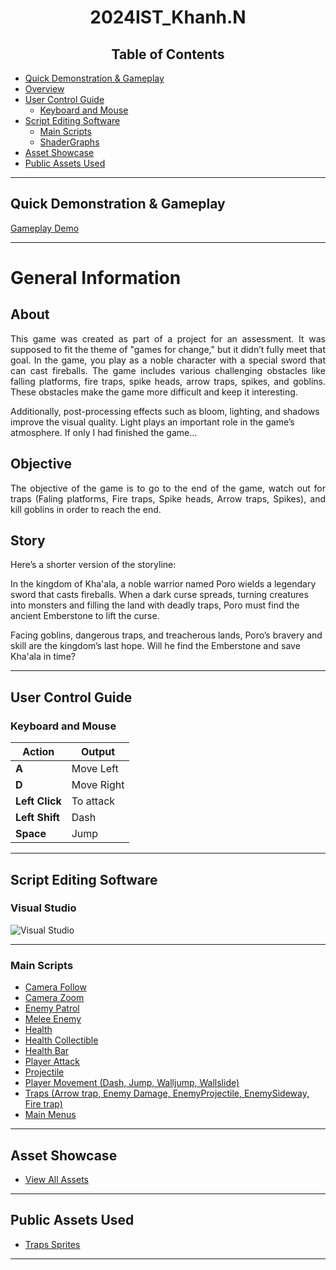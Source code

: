 <h1 align="center">2024IST_Khanh.N</h1>

<h2 align="center">Table of Contents</h2>

- [Quick Demonstration & Gameplay](#quick-demonstration--gameplay)
- [Overview](#overview)
- [User Control Guide](#user-control-guide)
  - [Keyboard and Mouse](#keyboard-and-mouse)
- [Script Editing Software](#script-editing-software)
  - [Main Scripts](#main-scripts)
  - [ShaderGraphs](#shadergraphs)
- [Asset Showcase](#asset-showcase)
- [Public Assets Used](#public-assets-used)

---

## Quick Demonstration & Gameplay
[Gameplay Demo](https://github.com/user-attachments/assets/d8a334ed-648c-4227-a784-6f46587a6b1c)


---
                    
# General Information
## About
<p align="justify">
This game was created as part of a project for an assessment. It was supposed to fit the theme of "games for change," but it didn’t fully meet that goal. In the game, you play as a noble character with a special sword that can cast fireballs. The game includes various challenging obstacles like falling platforms, fire traps, spike heads, arrow traps, spikes, and goblins. These obstacles make the game more difficult and keep it interesting.

Additionally, post-processing effects such as bloom, lighting, and shadows improve the visual quality. Light plays an important role in the game’s atmosphere. If only I had finished the game...
</p>

## Objective
<p align="justify">
  The objective of the game is to go to the end of the game, watch out for traps (Faling platforms, Fire traps, Spike heads, Arrow traps, Spikes), and kill goblins in order to reach the end.
</p>

## Story
<p align="justify">
</p>
Here’s a shorter version of the storyline:

In the kingdom of Kha'ala, a noble warrior named Poro wields a legendary sword that casts fireballs. When a dark curse spreads, turning creatures into monsters and filling the land with deadly traps, Poro must find the ancient Emberstone to lift the curse.

Facing goblins, dangerous traps, and treacherous lands, Poro’s bravery and skill are the kingdom’s last hope. Will he find the Emberstone and save Kha'ala in time?


---

## User Control Guide

### Keyboard and Mouse

| Action        | Output                              |
| ------------- | ----------------------------------- |
| **A**         | Move Left                           |
| **D**         | Move Right                          |
| **Left Click**| To attack                           |
| **Left Shift**| Dash                                |
| **Space**     | Jump                                |


---

## Script Editing Software

### Visual Studio

![Visual Studio](https://github.com/user-attachments/assets/8338d189-acca-46cd-8531-b9a54afc7fd5)

---


### Main Scripts

- [Camera Follow](https://github.com/TempeHS/2024IST_Khanh.N_Poro_Adventure/blob/main/My%20project%20(%20Planet%20saver)/Assets/Scripts/Camera/CameraFollow.cs)
- [Camera Zoom](https://github.com/TempeHS/2024IST_Khanh.N_Poro_Adventure/blob/main/My%20project%20(%20Planet%20saver)/Assets/Scripts/Camera/CameraZoom.cs)
- [Enemy Patrol](https://github.com/TempeHS/2024IST_Khanh.N_Poro_Adventure/blob/main/My%20project%20(%20Planet%20saver)/Assets/Scripts/Enemy/EnemyPatrol.cs)
- [Melee Enemy](https://github.com/TempeHS/2024IST_Khanh.N_Poro_Adventure/blob/main/My%20project%20(%20Planet%20saver)/Assets/Scripts/Enemy/MeleeEnemy.cs)
- [Health](https://github.com/TempeHS/2024IST_Khanh.N_Poro_Adventure/blob/main/My%20project%20(%20Planet%20saver)/Assets/Scripts/Health/Health.cs)
- [Health Collectible](https://github.com/TempeHS/2024IST_Khanh.N_Poro_Adventure/blob/main/My%20project%20(%20Planet%20saver)/Assets/Scripts/Health/HealthColllectible.cs)
- [Health Bar](https://github.com/TempeHS/2024IST_Khanh.N_Poro_Adventure/blob/main/My%20project%20(%20Planet%20saver)/Assets/Scripts/Health/Healthbar.cs)
- [Player Attack](https://github.com/TempeHS/2024IST_Khanh.N_Poro_Adventure/blob/main/My%20project%20(%20Planet%20saver)/Assets/Scripts/Player/PlayerAttack.cs)
- [Projectile](https://github.com/TempeHS/2024IST_Khanh.N_Poro_Adventure/blob/main/My%20project%20(%20Planet%20saver)/Assets/Scripts/Player/Projectile.cs)
- [Player Movement (Dash, Jump, Walljump, Wallslide)](https://github.com/TempeHS/2024IST_Khanh.N_Poro_Adventure/blob/main/My%20project%20(%20Planet%20saver)/Assets/Scripts/Player/PlayerMovement.cs)
- [Traps (Arrow trap, Enemy Damage, EnemyProjectile, EnemySideway,  Fire trap)](https://github.com/TempeHS/2024IST_Khanh.N_Poro_Adventure/tree/main/My%20project%20(%20Planet%20saver)/Assets/Scripts/Traps)
- [Main Menus](https://github.com/TempeHS/2024IST_Khanh.N_Poro_Adventure/blob/main/My%20project%20(%20Planet%20saver)/Assets/Scripts/MainMenu.cs)

---


## Asset Showcase

- [View All Assets](https://github.com/TempeHS/2024IST_Khanh.N_Poro_Adventure/tree/main/My%20project%20(%20Planet%20saver)/Assets/Sprite)

---

## Public Assets Used

- [Traps Sprites](https://assetstore.unity.com/packages/2d/characters/pixel-adventure-1-155360)

---
